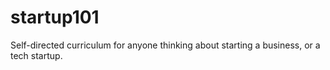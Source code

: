# startup101
Self-directed curriculum for anyone thinking about starting a business, or a tech startup. 
